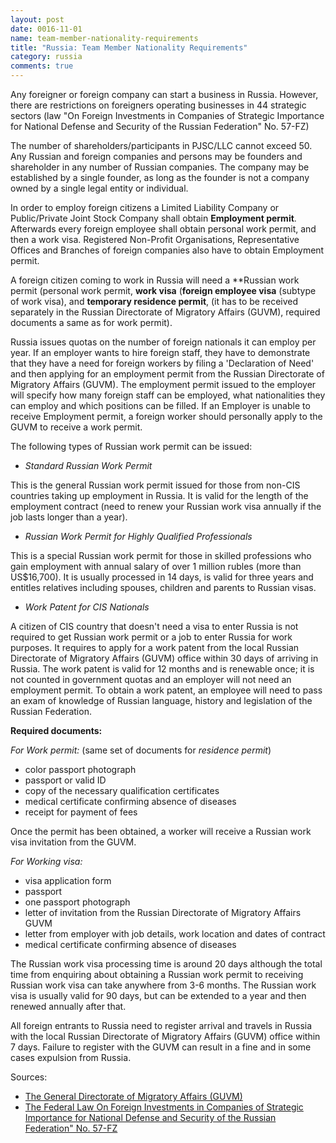 ```yaml
---
layout: post
date: 0016-11-01
name: team-member-nationality-requirements
title: "Russia: Team Member Nationality Requirements"
category: russia
comments: true
---
```


Any foreigner or foreign company can start a business in Russia. However, there are restrictions on foreigners operating businesses in 44 strategic sectors (law "On Foreign Investments in Companies of Strategic Importance for National Defense and Security of the Russian Federation" No. 57-FZ)

The number of shareholders/participants in PJSC/LLC cannot exceed 50. Any Russian and foreign companies and persons may be founders and shareholder in any number of Russian companies. The company may be established by a single founder, as long as the founder is not a company owned by a single legal entity or individual.

In order to employ foreign citizens a Limited Liability Company or Public/Private Joint Stock Company shall obtain **Employment permit**. Afterwards every foreign employee shall obtain personal work permit, and then a work visa. Registered Non-Profit Organisations, Representative Offices and Branches of foreign companies also have to obtain Employment permit.
 
A foreign citizen coming to work in Russia will need a **Russian work permit (personal work permit,    **work visa** (**foreign employee visa** (subtype of work visa), and **temporary residence permit**, (it has to be received separately in the Russian Directorate of Migratory Affairs (GUVM), required documents a same as for work permit).  
 
Russia issues quotas on the number of foreign nationals it can employ per year. If an employer wants to hire foreign staff, they have to demonstrate that they have a need for foreign workers by filing a 'Declaration of Need' and then applying for an employment permit from the Russian Directorate of Migratory Affairs (GUVM). The employment permit issued to the employer will specify how many foreign staff can be employed, what nationalities they can employ and which positions can be filled. If an Employer is unable to receive Employment permit, a foreign worker should personally apply to the GUVM to receive a work permit.
 
The following types of Russian work permit can be issued:
 
 
  - *Standard Russian Work Permit*

This is the general Russian work permit issued for those from non-CIS countries taking up employment in Russia. It is valid for the length of the employment contract (need to renew your Russian work visa annually if the job lasts longer than a year).  


  - *Russian Work Permit for Highly Qualified Professionals*

This is a special Russian work permit for those in skilled professions who gain employment with annual salary of over 1 million rubles (more than US$16,700). It is usually processed in 14 days, is valid for three years and entitles relatives including spouses, children and parents to Russian visas. 

 
  - *Work Patent for CIS Nationals*

A citizen of CIS country that doesn't need a visa to enter Russia is not required to get Russian work permit or a job to enter Russia for work purposes. It requires to apply for a work patent from the local Russian Directorate of Migratory Affairs (GUVM) office within 30 days of arriving in Russia. The work patent is valid for 12 months and is renewable once; it is not counted in government quotas and an employer will not need an employment permit. To obtain a work patent, an employee will need to pass an exam of knowledge of Russian language, history and legislation of the Russian Federation.
 
 
**Required documents:**
 
*For Work permit:* (same set of documents for *residence permit*)
 
  - color passport photograph
  - passport or valid ID
  - copy of the necessary qualification certificates
  - medical certificate confirming absence of diseases
  - receipt for payment of fees
 
Once the permit has been obtained, a worker will receive a Russian work visa invitation from the GUVM.
 
*For Working visa:*
 
  - visa application form
  - passport
  - one passport photograph
  - letter of invitation from the Russian Directorate of Migratory Affairs GUVM
  - letter from employer with job details, work location and dates of contract
  - medical certificate confirming absence of diseases
 
 
The Russian work visa processing time is around 20 days although the total time from enquiring about obtaining a Russian work permit to receiving Russian work visa can take anywhere from 3-6 months. The Russian work visa is usually valid for 90 days, but can be extended to a year and then renewed annually after that.

All foreign entrants to Russia need to register arrival and travels in Russia with the local Russian Directorate of Migratory Affairs (GUVM) office within 7 days. Failure to register with the GUVM can result in a fine and in some cases expulsion from Russia.
  
Sources:

  - [The General Directorate of Migratory Affairs (GUVM)](https://en.guvm.mvd.ru/)
  - [The Federal Law On Foreign Investments in Companies of Strategic Importance for National Defense and Security of the Russian Federation" No. 57-FZ](http://www.wipo.int/wipolex/en/text.jsp?file_id=188843)
